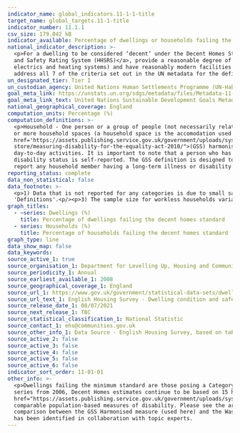 ```yaml
---
indicator_name: global_indicators.11-1-1-title
target_name: global_targets.11-1-title
indicator_number: 11.1.1
csv_size: 179.042 kB
indicator_available: Percentage of dwellings or households failing the decent homes standard
national_indicator_description: >-
  <p>For a dwelling to be considered ‘decent’ under the Decent Homes Standard it must - meet the statutory minimum standard for housing as set out in the <a href='https://assets.publishing.service.gov.uk/government/uploads/system/uploads/attachment_data/file/9425/150940.pdf'>Housing Health
  and Safety Rating System (HHSRS)</a>, provide a reasonable degree of thermal comfort (related to insulation and heating efficiency), be in a reasonable state of repair (related to the age and condition of a range of building components including walls, roofs, windows, doors, chimneys,
  electrics and heating systems) and have reasonably modern facilities and services (related to the age, size and layout/location of the kitchen, bathroom and WC and any common areas for blocks of flats, and to noise insulation). Although the 'Decent Homes Standard' does not directly
  address all 7 of the criteria set out in the UN metadata for the definition of 'Inadequate Housing' it provides detailed information regarding the 'habitability' aspect of the criteria and as a result is classified as a proxy.<p/>
un_designated_tier: Tier I
un_custodian_agency: United Nations Human Settlements Programme (UN-Habitat)
goal_meta_link: https://unstats.un.org/sdgs/metadata/files/Metadata-11-01-01.pdf
goal_meta_link_text: United Nations Sustainable Development Goals Metadata (PDF 93.1 KB)
national_geographical_coverage: England
computation_units: Percentage (%)
computation_definitions: >-
  <p>Household - One person or a group of people (not necessarily related) who have the accomodation as their only or main residence, and (for a group) share cooking facilities and share a living room or sitting room or dining area. Dwelling - A unit of accommodation which may comprise one
  or more household spaces (a household space is the accomodation used or available for use by an individual household). A dwelling can be classified as shared or unshared. For the full definitions of Dwellings and Households please see the <a
  href='https://assets.publishing.service.gov.uk/government/uploads/system/uploads/attachment_data/file/774820/2017-18_EHS_Headline_Report.pdf'>English Housing Survey headline report</a>.</p><p>Disability Status (household) - The <a href="https://gss.civilservice.gov.uk/policy-
  store/measuring-disability-for-the-equality-act-2010/">(GSS) harmonised "core" definition</a> identifies a person as disabled if they have a physical or mental health condition or illness that has lasted or is expected to last 12 months or more. It must reduce their ability to carry-out
  day-to-day activities. It is important to note that a person who has a long-term illness that does not reduce their ability to carry-out day-to-day activities is not disabled under the definition. The GSS harmonised questions are asked of the respondent in the survey, meaning that
  disability status is self-reported. The GSS definition is designed to reflect the definitions that appear in legal terms in the Disability Discrimination Act 1995 (DDA) for Northern Ireland and the 2010 Equality Act for Great Britain. In this case a disabled household includes those that
  report any household member having a long-term illness or disability. </p><p> 'HHSRS' refers to the housing health and safety rating system.<p/><p> Household income refers to the combined income and savings of the household reference person and any partner.<p/>
reporting_status: complete
data_non_statistical: false
data_footnote: >-
  <p>1) Data that is not reported for any categories is due to small sample size resulting in unreliable estimates.<p/><p>2) The data are either for dwellings or households, which can be selected under units. The differences between dwellings and households can be seen under
  'Definitions'.<p/><p>3) The sample size for workless households variable excludes cases where no-one in the households is working age.<p/><p>4) The calculation for the long-term illness or disability variable excludes unknown cases.<p/>
graph_titles:
  - ~series: Dwellings (%)
    title: Percentage of dwellings failing the decent homes standard
  - series: Households (%)
    title: Percentage of households failing the decent homes standard
graph_type: line
data_show_map: false
data_keywords:
source_active_1: true
source_organisation_1: Department for Levelling Up, Housing and Communities
source_periodicity_1: Annual
source_earliest_available_1: 2008
source_geographical_coverage_1: England
source_url_1: https://www.gov.uk/government/statistical-data-sets/dwelling-condition-and-safety
source_url_text_1: English Housing Survey - Dwelling condition and safety - based on tables DA3202 and DA3203 - Decent Homes - areas and households 
source_release_date_1: 08/07/2021
source_next_release_1: TBC
source_statistical_classification_1: National Statistic 
source_contact_1: ehs@communities.gov.uk
source_other_info_1: Data Source - English Housing Survey, based on tables DA3202 and DA3203
source_active_2: false
source_active_3: false
source_active_4: false
source_active_5: false
source_active_6: false
indicator_sort_order: 11-01-01
other_info: >-
  <p>Dwellings failing the minimum standard are those posing a Category 1 hazard under the Housing Health and Safety Rating System (HHSRS).  From 2008 the survey is able to estimate the presence of 26 of the 29 HHSRS hazards. However to maintain consistency and avoid a break in the time
  series from 2006, Decent Homes estimates continue to be based on 15 hazards for the 'minimum standard' criterion. Estimates for the HHSRS tables (DA4101-3) are based on the 26 hazards covered by the survey.  For more information see <a
  href="https://assets.publishing.service.gov.uk/government/uploads/system/uploads/attachment_data/file/7812/138355.pdf">A Decent Home -Definition and guidance for implementation</a>.</p><p>The Washington Group on Disability Statistics are often used to provide a cross-nationally
  comparable population-based measures of disability. Please see the article <a href="https://www.ons.gov.uk/peoplepopulationandcommunity/healthandsocialcare/disability/articles/measuringdisabilitycomparingapproaches/2019-08-06">Measuring disability - comparing approaches</a> for a
  comparison between the GSS Harmonised measure (used here) and the Washington Group measure.</p> This indicator is being used as an approximation of the UN SDG Indicator. Where possible, we will work to identify or develop UK data to meet the global indicator specification. This indicator
  has been identified in collaboration with topic experts.
---
```

 